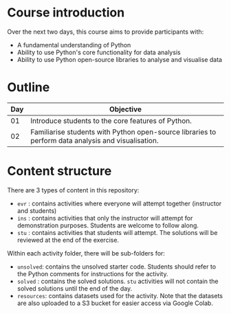 # Course introduction

Over the next two days, this course aims to provide participants with:

- A fundamental understanding of Python
- Ability to use Python's core functionality for data analysis
- Ability to use Python open-source libraries to analyse and visualise data

# Outline

| Day | Objective                                                                                          |
| --- | -------------------------------------------------------------------------------------------------- |
| 01  | Introduce students to the core features of Python.                                                 |
| 02  | Familiarise students with Python open-source libraries to perform data analysis and visualisation. |

# Content structure

There are 3 types of content in this repository:

- `evr` : contains activities where everyone will attempt together (instructor and students)
- `ins` : contains activities that only the instructor will attempt for demonstration purposes. Students are welcome to follow along.
- `stu` : contains activities that students will attempt. The solutions will be reviewed at the end of the exercise.

Within each activity folder, there will be sub-folders for:

- `unsolved`: contains the unsolved starter code. Students should refer to the Python comments for instructions for the activity.
- `solved` : contains the solved solutions. `stu` activities will not contain the solved solutions until the end of the day.
- `resources`: contains datasets used for the activity. Note that the datasets are also uploaded to a S3 bucket for easier access via Google Colab.

